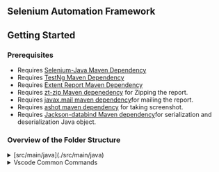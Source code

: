 ## Selenium Automation Framework

## Getting Started

### Prerequisites

- Requires [Selenium-Java Maven Dependency](https://mvnrepository.com/artifact/org.seleniumhq.selenium/selenium-java)
- Requires [TestNg Maven Dependency](https://mvnrepository.com/artifact/org.testng/testng)
- Requires [Extent Report Maven Dependency](https://mvnrepository.com/artifact/com.aventstack/extentreports)
- Requires [zt-zip Maven depenedency](https://mvnrepository.com/artifact/org.zeroturnaround/zt-zip) for Zipping the report.
- Requires [javax.mail maven dependency](https://mvnrepository.com/artifact/com.sun.mail/javax.mail)for mailing the report.
- Requires [ashot maven dependency](https://mvnrepository.com/artifact/ru.yandex.qatools.ashot/ashot) for taking screenshot.
- Requires [Jackson-databind Maven dependency](https://mvnrepository.com/artifact/com.fasterxml.jackson.core/jackson-databind)for serialization and deserialization Java object.
 
 
 ### Overview of the Folder Structure
 
 <details>
 <summary>[src/main/java](./src/main/java)</summary>
 
 	* org.selenium.annotations
		- `FrameworkAnnotations.java :`
		```bash
			In this Java Interface, this is a custom annotation that allows you to tag test methods with metadata such as the author and category.
          	It contains two elements:
          	 - `AuthorType[] author();` → Specifies the author(s) of the test case.
          	 - `CategoryType[] category();` → Specifies the category of the test case (e.g., Smoke, Regression).
             	We have Used 2 Annotations : 
           	 - `@Retention(RetentionPolicy.RUNTIME)` :This specifies that the annotation should be retained at runtime and be available for reflection.In your case, this means that the FrameworkAnnotation can be accessed at runtime using Java Reflection API, which is useful for dynamically handling test cases.
           	 - `@Target(ElementType.METHOD)` : This means that the annotation can only be applied to methods. In a Selenium project, this typically means test methods in a test class.
		```
     ----------------------------------
	* org.selenium.constants
	
</details>

<details>
<summary>Vscode Common Commands</summary>

* Using the vscode command panel can increase the development speed .

* Open command panel: `ctrl+shift+p`

* Common commands:
    * `File: Open Folder`: open folder as workspace .
    * `Preferences: Color Theme`: select color theme for editor .
    * `Preferences: File Icon Theme`: select icon theme for file .
    * `Developer: Reload Window`: Reload VSCode window .

</details>
